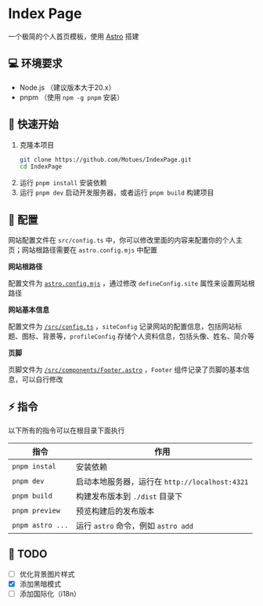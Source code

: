 # Index Page

一个极简的个人首页模板，使用 [Astro](https://astro.build/) 搭建

## 💻 环境要求
- Node.js （建议版本大于20.x）
- pnpm （使用 `npm -g pnpm` 安装）

## 🚀 快速开始

1. 克隆本项目
    ```bash
    git clone https://github.com/Motues/IndexPage.git
    cd IndexPage
    ```
2. 运行 `pnpm install` 安装依赖
3. 运行 `pnpm dev` 启动开发服务器，或者运行 `pnpm build` 构建项目

## 🔨 配置

网站配置文件在 `src/config.ts` 中，你可以修改里面的内容来配置你的个人主页；网站根路径需要在 `astro.config.mjs` 中配置

**网站根路径**

配置文件为 [`astro.config.mjs`](astro.config.mjs) ，通过修改 `defineConfig.site` 属性来设置网站根路径

**网站基本信息**

配置文件为 [`/src/config.ts`](./src/config.ts) ，`siteConfig` 记录网站的配置信息，包括网站标题、图标、背景等，`profileConfig` 存储个人资料信息，包括头像、姓名、简介等

**页脚**

页脚文件为 [`/src/components/Footer.astro`](./src/components/Footer.astro) ，`Footer` 组件记录了页脚的基本信息，可以自行修改


## ⚡ 指令

以下所有的指令可以在根目录下面执行

| 指令 | 作用 |
| --- | --- |
| `pnpm instal` | 安装依赖 |
| `pnpm dev` | 启动本地服务器，运行在 `http://localhost:4321` |
| `pnpm build` | 构建发布版本到 `./dist` 目录下 |
| `pnpm preview` | 预览构建后的发布版本 |
| `pnpm astro ...` | 运行 `astro` 命令，例如 `astro add` |


## 📜 TODO

- [ ] 优化背景图片样式
- [X] 添加黑暗模式
- [ ] 添加国际化（i18n）
